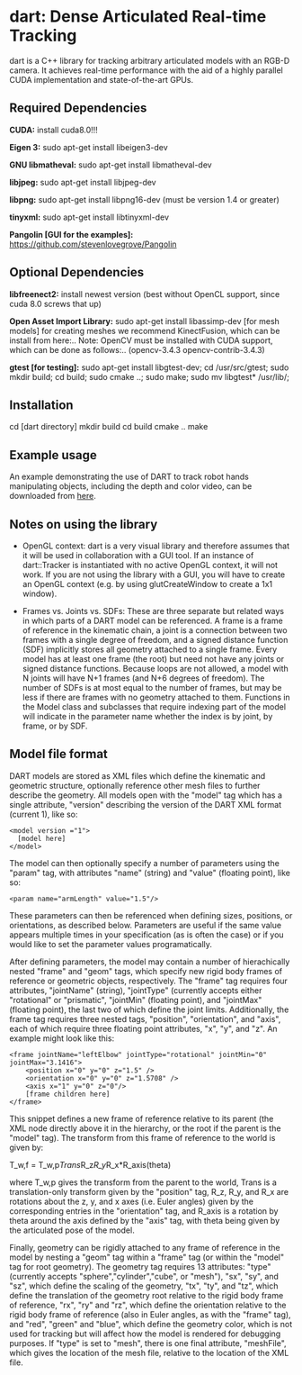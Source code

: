 dart: Dense Articulated Real-time Tracking
=======

dart is a C++ library for tracking arbitrary articulated models with an RGB-D 
camera. It achieves real-time performance with the aid of a highly parallel CUDA 
implementation and state-of-the-art GPUs.

Required Dependencies
---------------------

**CUDA:** install cuda8.0!!!

**Eigen 3:** sudo apt-get install libeigen3-dev

**GNU libmatheval:** sudo apt-get install libmatheval-dev

**libjpeg:** sudo apt-get install libjpeg-dev

**libpng:** sudo apt-get install libpng16-dev (must be version 1.4 or greater)

**tinyxml:** sudo apt-get install libtinyxml-dev


**Pangolin [GUI for the examples]:** https://github.com/stevenlovegrove/Pangolin


Optional Dependencies
---------------------

**libfreenect2:** install newest version (best without OpenCL support, since cuda 8.0 screws that up)

**Open Asset Import Library:** sudo apt-get install libassimp-dev [for mesh models]
for creating meshes we recommend KinectFusion, which can be install from here:..
Note: OpenCV must be installed with CUDA support, which can be done as follows:.. (opencv-3.4.3 opencv-contrib-3.4.3)

**gtest [for testing]:** sudo apt-get install libgtest-dev; cd /usr/src/gtest; sudo mkdir build; cd build; sudo cmake ..; sudo make; sudo mv libgtest* /usr/lib/;

Installation
------------

cd [dart directory]
mkdir build
cd build
cmake ..
make

Example usage
------------

An example demonstrating the use of DART to track robot hands manipulating objects, including the depth and color video, can be downloaded from [here](http://homes.cs.washington.edu/~tws10/dartExample.tar.gz).

Notes on using the library
------------

- OpenGL context: dart is a very visual library and therefore assumes that it 
will be used in collaboration with a GUI tool. If an instance of dart::Tracker 
is instantiated with no active OpenGL context, it will not work. If you are not 
using the library with a GUI, you will have to create an OpenGL context (e.g. by 
using glutCreateWindow to create a 1x1 window).

- Frames vs. Joints vs. SDFs: These are three separate but related ways in which
parts of a DART model can be referenced. A frame is a frame of reference in the
kinematic chain, a joint is a connection between two frames with a single degree
of freedom, and a signed distance function (SDF) implicitly stores all geometry
attached to a single frame. Every model has at least one frame (the root) but
need not have any joints or signed distance functions. Because loops are not
allowed, a model with N joints will have N+1 frames (and N+6 degrees of 
freedom). The number of SDFs is at most equal to the number of frames, but may
be less if there are frames with no geometry attached to them. Functions in the
Model class and subclasses that require indexing part of the model will indicate
in the parameter name whether the index is by joint, by frame, or by SDF.

Model file format
------------

DART models are stored as XML files which define the kinematic and geometric 
structure, optionally reference other mesh files to further describe the 
geometry. All models open with the "model" tag which has a single attribute, 
"version" describing the version of the DART XML format (current 1), like so:

    <model version ="1">
      [model here]
    </model>

The model can then optionally specify a number of parameters using the "param" 
tag, with attributes "name" (string) and "value" (floating point), like so:

    <param name="armLength" value="1.5"/>

These parameters can then be referenced when defining sizes, positions, or 
orientations, as described below. Parameters are useful if the same value 
appears multiple times in your specification (as is often the case) or if you 
would like to set the parameter values programatically.

After defining parameters, the model may contain a number of hierachically 
nested "frame" and "geom" tags, which specify new rigid body frames of reference 
or geometric objects, respectively. The "frame" tag requires four attributes,
"jointName" (string), "jointType" (currently accepts either "rotational" or
"prismatic", "jointMin" (floating point), and "jointMax" (floating point), the
last two of which define the joint limits. Additionally, the frame tag requires
three nested tags, "position", "orientation", and "axis", each of which require
three floating point attributes, "x", "y", and "z". An example might look like
this:

	<frame jointName="leftElbow" jointType="rotational" jointMin="0" jointMax="3.1416">
	    <position x="0" y="0" z="1.5" />
	    <orientation x="0" y="0" z="1.5708" />
	    <axis x="1" y="0" z="0"/>
	    [frame children here]
	</frame>

This snippet defines a new frame of reference relative to its parent (the XML
node directly above it in the hierarchy, or the root if the parent is the 
"model" tag). The transform from this frame of reference to the world is given
by:

T_w,f = T_w,p*Trans*R_z*R_y*R_x*R_axis(theta)

where T_w,p gives the transform from the parent to the world, Trans is a
translation-only transform given by the "position" tag, R_z, R_y, and R_x are
rotations about the z, y, and x axes (i.e. Euler angles) given by the
corresponding entries in the "orientation" tag, and R_axis is a rotation by
theta around the axis defined by the "axis" tag, with theta being given by the
articulated pose of the model.

Finally, geometry can be rigidly attached to any frame of reference in the model
by nesting a "geom" tag within a "frame" tag (or within the "model" tag for root
geometry). The geometry tag requires 13 attributes: "type" (currently accepts
"sphere","cylinder","cube", or "mesh"), "sx", "sy", and "sz", which define the
scaling of the geometry, "tx", "ty", and "tz", which define the translation of
the geometry root relative to the rigid body frame of reference, "rx", "ry" and
"rz", which define the orientation relative to the rigid body frame of reference
(also in Euler angles, as with the "frame" tag), and "red", "green" and "blue",
which define the geometry color, which is not used for tracking but will affect
how the model is rendered for debugging purposes. If "type" is set to "mesh",
there is one final attribute, "meshFile", which gives the location of the mesh
file, relative to the location of the XML file.

